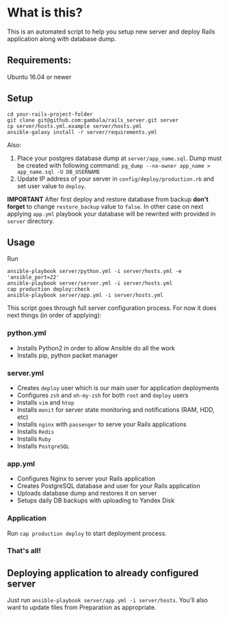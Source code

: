 # What is this?

This is an automated script to help you setup new server and deploy Rails application along with database dump.

## Requirements:
Ubuntu 16.04 or newer

## Setup

    cd your-rails-project-folder
    git clone git@github.com:gambala/rails_server.git server
    cp server/hosts.yml.example server/hosts.yml
    ansible-galaxy install -r server/requirements.yml

Also:

1. Place your postgres database dump at `server/app_name.sql`. Dump must be created with following command: `pg_dump --no-owner app_name > app_name.sql -U DB_USERNAME`
2. Update IP address of your server in `config/deploy/production.rb` and set user value to `deploy`.

**IMPORTANT**
After first deploy and restore database from backup **don't forget** to change `restore_backup` value to `false`. In other case on next applying `app.yml` playbook your database will be rewrited with provided in `server` directory.

## Usage

Run
```
ansible-playbook server/python.yml -i server/hosts.yml -e 'ansible_port=22'
ansible-playbook server/server.yml -i server/hosts.yml
cap production deploy:check
ansible-playbook server/app.yml -i server/hosts.yml
```

This script goes through full server configuration process. For now it does next things (in order of applying):

### python.yml

- Installs Python2 in order to allow Ansible do all the work
- Installs pip, python packet manager

### server.yml

- Creates `deploy` user which is our main user for application deployments
- Configures `zsh` and `oh-my-zsh` for both `root` and `deploy` users
- Installs `vim` and `htop`
- Installs `monit` for server state monitoring and notifications (RAM, HDD, etc)
- Installs `nginx` with `passenger` to serve your Rails applications
- Installs `Redis`
- Installs `Ruby`
- Installs `PostgreSQL`

### app.yml

- Configures Nginx to server your Rails application
- Creates PostgreSQL database and user for your Rails application
- Uploads database dump and restores it on server
- Setups daily DB backups with uploading to Yandex Disk

### Application

Run `cap production deploy` to start deployment process.

### That's all!

## Deploying application to already configured server

Just run `ansible-playbook server/app.yml -i server/hosts`. You'll also want to update files from Preparation as appropriate.
